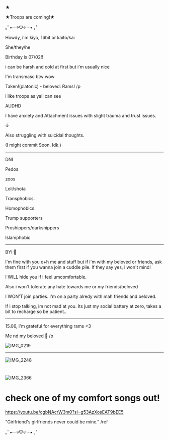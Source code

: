 ★

★Troops are coming!★

｡ﾟ•┈୨♡୧┈• ｡ﾟ

Howdy, i'm kiyo, 16bit or kaito/kai

She/they/he

Birthday is 07/02!! 

i can be harsh and cold at first but i'm usually nice

I'm transmasc btw wow

Taken!(platonic) - beloved: Rams! /p

i like troops as yall can see

AUDHD

I have anxiety and Attachment issues with slight trauma and trust issues.

↓


Also struggling with suicidal thoughts.

(I might commit Soon. Idk.)

---------------------
DNI


Pedos

zoos

Loli/shota

Transphobics.

Homophobics

Trump supporters

Proshippers/darkshippers

Islamphobic


-----------------
BYI:🎁

I'm fine with you c+h me and stuff but if i'm with my beloved or friends, ask them first if you wanna join a cuddle pile. If they say yes, i won't mind!

I WILL hide you if i feel umcomfortable.

Also i won't tolerate any hate towards me or my friends/beloved

I WON'T join parties. I'm on a party alredy with mah friends and beloved.

If i stop talking, im not mad at you. Its just my social battery at zero, takes a bit to recharge so be patient..

-------------------

15.06, i'm grateful for everything rams <3

Me nd my beloved 💝 /p


![IMG_0219](https://github.com/user-attachments/assets/9955616e-6b2b-4c26-ab7f-d50e288c5489)


------------------

![IMG_2248](https://github.com/user-attachments/assets/8c546d77-4bc6-448a-945d-26877d44f818)



#
 
![IMG_2366](https://github.com/user-attachments/assets/1247a444-3de2-472b-a0df-9d713ce9e444)



# check one of my comfort songs out!


https://youtu.be/cgbNAcrW3m0?si=g53AzXosEAT9bEE5


"Girlfriend's girlfriends never could be mine." /ref


｡ﾟ•┈୨♡୧┈• ｡ﾟ
